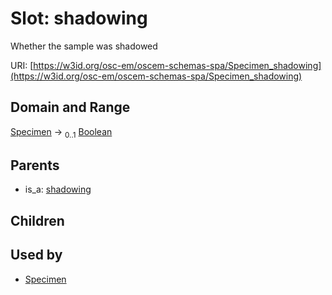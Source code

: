 
# Slot: shadowing

Whether the sample was shadowed

URI: [https://w3id.org/osc-em/oscem-schemas-spa/Specimen_shadowing](https://w3id.org/osc-em/oscem-schemas-spa/Specimen_shadowing)


## Domain and Range

[Specimen](Specimen.md) &#8594;  <sub>0..1</sub> [Boolean](types/Boolean.md)

## Parents

 *  is_a: [shadowing](shadowing.md)

## Children


## Used by

 * [Specimen](Specimen.md)
